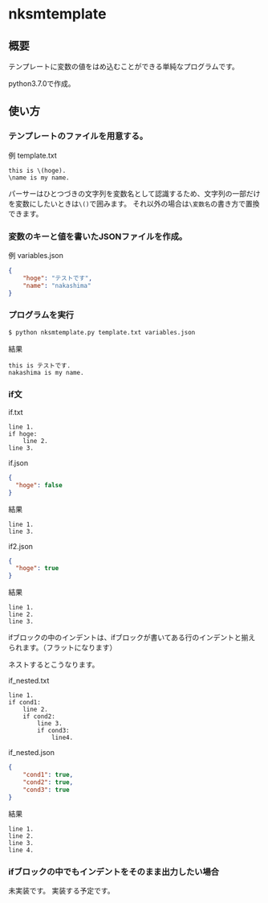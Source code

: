 # nksmtemplate

## 概要

テンプレートに変数の値をはめ込むことができる単純なプログラムです。

python3.7.0で作成。

## 使い方

### テンプレートのファイルを用意する。

例 template.txt
```
this is \(hoge).
\name is my name.
```

パーサーはひとつづきの文字列を変数名として認識するため、文字列の一部だけを変数にしたいときは`\()`で囲みます。
それ以外の場合は`\変数名`の書き方で置換できます。

### 変数のキーと値を書いたJSONファイルを作成。

例 variables.json
```json
{
    "hoge": "テストです",
    "name": "nakashima"
}
```

### プログラムを実行

```sh
$ python nksmtemplate.py template.txt variables.json
```

結果
```
this is テストです.
nakashima is my name.
```

### if文

if.txt 
```
line 1.
if hoge:
    line 2.
line 3.
```
if.json
```json
{
  "hoge": false
}
```
結果
```
line 1.
line 3.
```

if2.json
```json
{
  "hoge": true
}
```

結果
```
line 1.
line 2.
line 3.
```
ifブロックの中のインデントは、ifブロックが書いてある行のインデントと揃えられます。（フラットになります）

ネストするとこうなります。

if_nested.txt
```
line 1.
if cond1:
    line 2.
    if cond2:
        line 3.
        if cond3:
            line4.
```
if_nested.json
```json
{
    "cond1": true,
    "cond2": true,
    "cond3": true
}
```
結果
```
line 1.
line 2.
line 3.
line 4.
```

### ifブロックの中でもインデントをそのまま出力したい場合

未実装です。
実装する予定です。
